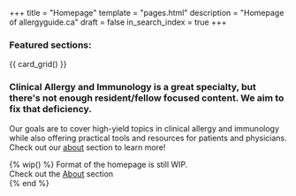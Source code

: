 +++
title = "Homepage"
template = "pages.html"
description = "Homepage of allergyguide.ca"
draft = false
in_search_index = true
+++

### Featured sections:

{{ card_grid() }}

### Clinical Allergy and Immunology is a great specialty, but there's not enough resident/fellow focused content. **We aim to fix that deficiency.**

Our goals are to cover high-yield topics in clinical allergy and immunology while also offering practical tools and resources for patients and physicians. Check out our [about](/about) section to learn more!

{% wip() %}
Format of the homepage is still WIP. </br>
Check out the [About](/about) section </br>
{% end %}
